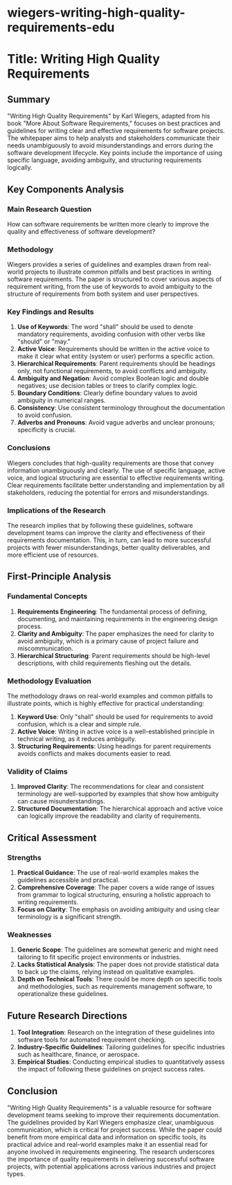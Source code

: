 # wiegers-writing-high-quality-requirements-edu

# Title: Writing High Quality Requirements

## Summary
"Writing High Quality Requirements" by Karl Wiegers, adapted from his book "More About Software Requirements," focuses on best practices and guidelines for writing clear and effective requirements for software projects. The whitepaper aims to help analysts and stakeholders communicate their needs unambiguously to avoid misunderstandings and errors during the software development lifecycle. Key points include the importance of using specific language, avoiding ambiguity, and structuring requirements logically.

## Key Components Analysis

### Main Research Question
How can software requirements be written more clearly to improve the quality and effectiveness of software development?

### Methodology
Wiegers provides a series of guidelines and examples drawn from real-world projects to illustrate common pitfalls and best practices in writing software requirements. The paper is structured to cover various aspects of requirement writing, from the use of keywords to avoid ambiguity to the structure of requirements from both system and user perspectives.

### Key Findings and Results
1. **Use of Keywords**: The word "shall" should be used to denote mandatory requirements, avoiding confusion with other verbs like "should" or "may."
2. **Active Voice**: Requirements should be written in the active voice to make it clear what entity (system or user) performs a specific action.
3. **Hierarchical Requirements**: Parent requirements should be headings only, not functional requirements, to avoid conflicts and ambiguity.
4. **Ambiguity and Negation**: Avoid complex Boolean logic and double negatives; use decision tables or trees to clarify complex logic.
5. **Boundary Conditions**: Clearly define boundary values to avoid ambiguity in numerical ranges.
6. **Consistency**: Use consistent terminology throughout the documentation to avoid confusion.
7. **Adverbs and Pronouns**: Avoid vague adverbs and unclear pronouns; specificity is crucial.

### Conclusions
Wiegers concludes that high-quality requirements are those that convey information unambiguously and clearly. The use of specific language, active voice, and logical structuring are essential to effective requirements writing. Clear requirements facilitate better understanding and implementation by all stakeholders, reducing the potential for errors and misunderstandings.

### Implications of the Research
The research implies that by following these guidelines, software development teams can improve the clarity and effectiveness of their requirements documentation. This, in turn, can lead to more successful projects with fewer misunderstandings, better quality deliverables, and more efficient use of resources.

## First-Principle Analysis

### Fundamental Concepts
1. **Requirements Engineering**: The fundamental process of defining, documenting, and maintaining requirements in the engineering design process.
2. **Clarity and Ambiguity**: The paper emphasizes the need for clarity to avoid ambiguity, which is a primary cause of project failure and miscommunication.
3. **Hierarchical Structuring**: Parent requirements should be high-level descriptions, with child requirements fleshing out the details.

### Methodology Evaluation
The methodology draws on real-world examples and common pitfalls to illustrate points, which is highly effective for practical understanding:
1. **Keyword Use**: Only "shall" should be used for requirements to avoid confusion, which is a clear and simple rule.
2. **Active Voice**: Writing in active voice is a well-established principle in technical writing, as it reduces ambiguity.
3. **Structuring Requirements**: Using headings for parent requirements avoids conflicts and makes documents easier to read.

### Validity of Claims
1. **Improved Clarity**: The recommendations for clear and consistent terminology are well-supported by examples that show how ambiguity can cause misunderstandings.
2. **Structured Documentation**: The hierarchical approach and active voice can logically improve the readability and clarity of requirements.

## Critical Assessment

### Strengths
1. **Practical Guidance**: The use of real-world examples makes the guidelines accessible and practical.
2. **Comprehensive Coverage**: The paper covers a wide range of issues from grammar to logical structuring, ensuring a holistic approach to writing requirements.
3. **Focus on Clarity**: The emphasis on avoiding ambiguity and using clear terminology is a significant strength.

### Weaknesses
1. **Generic Scope**: The guidelines are somewhat generic and might need tailoring to fit specific project environments or industries.
2. **Lacks Statistical Analysis**: The paper does not provide statistical data to back up the claims, relying instead on qualitative examples.
3. **Depth on Technical Tools**: There could be more depth on specific tools and methodologies, such as requirements management software, to operationalize these guidelines.

## Future Research Directions
1. **Tool Integration**: Research on the integration of these guidelines into software tools for automated requirement checking.
2. **Industry-Specific Guidelines**: Tailoring guidelines for specific industries such as healthcare, finance, or aerospace.
3. **Empirical Studies**: Conducting empirical studies to quantitatively assess the impact of following these guidelines on project success rates.

## Conclusion
"Writing High Quality Requirements" is a valuable resource for software development teams seeking to improve their requirements documentation. The guidelines provided by Karl Wiegers emphasize clear, unambiguous communication, which is critical for project success. While the paper could benefit from more empirical data and information on specific tools, its practical advice and real-world examples make it an essential read for anyone involved in requirements engineering. The research underscores the importance of quality requirements in delivering successful software projects, with potential applications across various industries and project types.